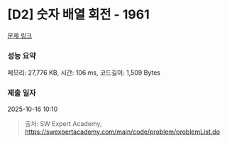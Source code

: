 # [D2] 숫자 배열 회전 - 1961 

[문제 링크](https://swexpertacademy.com/main/code/problem/problemDetail.do?contestProbId=AV5Pq-OKAVYDFAUq) 

### 성능 요약

메모리: 27,776 KB, 시간: 106 ms, 코드길이: 1,509 Bytes

### 제출 일자

2025-10-16 10:10



> 출처: SW Expert Academy, https://swexpertacademy.com/main/code/problem/problemList.do
